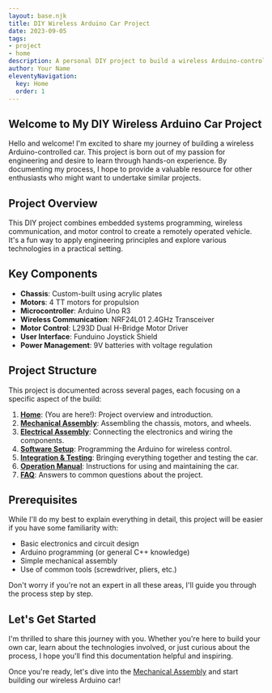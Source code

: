 ```yaml
---
layout: base.njk
title: DIY Wireless Arduino Car Project
date: 2023-09-05
tags:
- project
- home
description: A personal DIY project to build a wireless Arduino-controlled car, documented for learning and sharing.
author: Your Name
eleventyNavigation:
  key: Home
  order: 1
---
```


## Welcome to My DIY Wireless Arduino Car Project

Hello and welcome! I'm excited to share my journey of building a wireless Arduino-controlled car. This project is born out of my passion for engineering and desire to learn through hands-on experience. By documenting my process, I hope to provide a valuable resource for other enthusiasts who might want to undertake similar projects.

## Project Overview

This DIY project combines embedded systems programming, wireless communication, and motor control to create a remotely operated vehicle. It's a fun way to apply engineering principles and explore various technologies in a practical setting.

## Key Components

- **Chassis**: Custom-built using acrylic plates
- **Motors**: 4 TT motors for propulsion
- **Microcontroller**: Arduino Uno R3
- **Wireless Communication**: NRF24L01 2.4GHz Transceiver
- **Motor Control**: L293D Dual H-Bridge Motor Driver
- **User Interface**: Funduino Joystick Shield
- **Power Management**: 9V batteries with voltage regulation

## Project Structure

This project is documented across several pages, each focusing on a specific aspect of the build:

1. [**Home**](/): (You are here!): Project overview and introduction.
2. [**Mechanical Assembly**](/assembly/): Assembling the chassis, motors, and wheels.
3. [**Electrical Assembly**](/electrical): Connecting the electronics and wiring the components.
4. [**Software Setup**](/software): Programming the Arduino for wireless control.
5. [**Integration & Testing**](/integration): Bringing everything together and testing the car.
6. [**Operation Manual**](/operation): Instructions for using and maintaining the car.
7. [**FAQ**](/faq): Answers to common questions about the project.

## Prerequisites

While I'll do my best to explain everything in detail, this project will be easier if you have some familiarity with:

- Basic electronics and circuit design
- Arduino programming (or general C++ knowledge)
- Simple mechanical assembly
- Use of common tools (screwdriver, pliers, etc.)

Don't worry if you're not an expert in all these areas, I'll guide you through the process step by step.

## Let's Get Started

I'm thrilled to share this journey with you. Whether you're here to build your own car, learn about the technologies involved, or just curious about the process, I hope you'll find this documentation helpful and inspiring.

Once you're ready, let's dive into the [Mechanical Assembly](/assembly/) and start building our wireless Arduino car!
